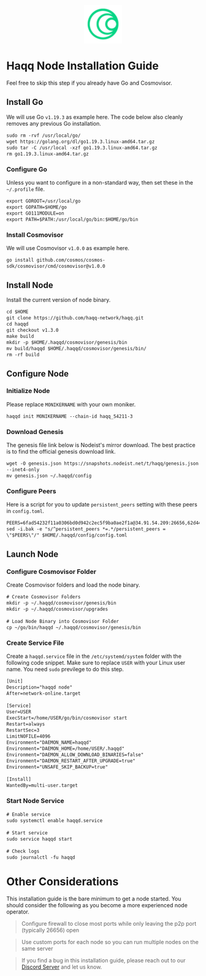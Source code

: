 <p align="center">
  <img height="100" height="auto" src="https://raw.githubusercontent.com/Nodeist/Kurulumlar/main/logos/haqq.png">
</p>



# Haqq Node Installation Guide
Feel free to skip this step if you already have Go and Cosmovisor.


## Install Go
We will use Go `v1.19.3` as example here. The code below also cleanly removes any previous Go installation.

```
sudo rm -rvf /usr/local/go/
wget https://golang.org/dl/go1.19.3.linux-amd64.tar.gz
sudo tar -C /usr/local -xzf go1.19.3.linux-amd64.tar.gz
rm go1.19.3.linux-amd64.tar.gz
```

### Configure Go
Unless you want to configure in a non-standard way, then set these in the `~/.profile` file.

```
export GOROOT=/usr/local/go
export GOPATH=$HOME/go
export GO111MODULE=on
export PATH=$PATH:/usr/local/go/bin:$HOME/go/bin
```


### Install Cosmovisor
We will use Cosmovisor `v1.0.0` as example here.

```
go install github.com/cosmos/cosmos-sdk/cosmovisor/cmd/cosmovisor@v1.0.0
```

## Install Node
Install the current version of node binary.

```
cd $HOME
git clone https://github.com/haqq-network/haqq.git
cd haqqd
git checkout v1.3.0
make build
mkdir -p $HOME/.haqqd/cosmovisor/genesis/bin
mv build/haqqd $HOME/.haqqd/cosmovisor/genesis/bin/
rm -rf build
```

## Configure Node
### Initialize Node
Please replace `MONIKERNAME` with your own moniker.

```
haqqd init MONIKERNAME --chain-id haqq_54211-3
```

### Download Genesis
The genesis file link below is Nodeist's mirror download. The best practice is to find the official genesis download link.

```
wget -O genesis.json https://snapshots.nodeist.net/t/haqq/genesis.json --inet4-only
mv genesis.json ~/.haqqd/config
```

### Configure Peers
Here is a script for you to update `persistent_peers` setting with these peers in `config.toml`.
```
PEERS=6fad54232f11a0306bd0d942c2ec5f9ba0ae2f1a@34.91.54.209:26656,62d44513c7fd5aafa65773e5c015ca032f8eea4a@213.239.213.179:26656,ee4db669ed2ff87cb2a47f848fa061517eb47737@161.97.151.46:26656,56158e0f2acf850114e82644afceb565a73b08cc@185.144.99.95:26656,125063c422e09faf45b849dd73dea61f624db891@65.109.53.60:26656,d5519e378247dfb61dfe90652d1fe3e2b3005a5b@65.109.68.190:35656,6771e65c1b30cc514faf5943320fdda480fe9124@95.216.39.183:26656,a884387139109784cad9193652b82ef20a85d713@38.242.159.148:26656,23ff658b56fbb8bc73372973a34733ff5d79b435@142.132.202.50:11604,2d13d679b64e1a574904a140f72815644ec71131@65.21.133.125:30656,2fdcd211d7457390cc7de84dc5b87750f1ece442@121.4.161.226:35656,54e81994c61bbb6c414f8ab0a606a7edda138a3b@95.216.154.100:26656,0833039f717227ccd156d156ea772746b8ac6d71@146.19.24.139:26656,1fefb6b75431482502e125a290deba1e7e539d4e@135.181.148.11:26656,927a323649e7dd8d4c75da6e5edaee439652b46f@65.109.92.241:20116,d648d598c34e0e58ec759aa399fe4534021e8401@109.205.180.81:26656,32a8eec046b95e8646ff0810b4596dc7083a0beb@65.108.145.131:26656,8e394150929e74e51fc097023420515ce77f7533@135.181.150.198:26656,9eb507f9365313dbe7f426050fec9648298f58ee@109.205.183.51:26656,064fe9fe19fe5552b2d4922d659466e583f42b22@95.216.2.219:26658,3f11b1e4dd940582ef03f0355959676e684b0370@65.108.87.238:26656,24e894d4d8a18276acf6051cccf369a1ce69842d@65.108.151.105:26656,f54d4de6d4ae81ec8a2315b54247872b315f198d@65.109.57.9:26656,7f2828e3910a4b165a65e5bfb2465c1e809bad3b@65.108.48.182:26656,d59dc597f0d41bcbc7ff53374686affb143726c2@51.195.203.103:35656,3df5a68b919177179c6dcb0b9c9354fd6bbba1c8@65.109.92.240:20116,70c1b8334bf08fe5d56fb53d07da11f01faa560b@65.109.30.90:26656,64a840f6f5344a22a485b2818f9da9a457d42827@95.217.57.232:36656,51e4544568cf880451bfffc292de88adc472f0e0@34.147.126.38:26656,00b1befaceba6b0178d2b6076ae0968adf4bd7b5@65.108.67.152:26656,47a269c3e30f70d8234a2afd8e9055e74129fde0@65.108.129.29:36656,b9d04ade732a3bb91b91e279c36c6f2c12d522d3@109.107.187.78:26656,45bc6d84ffb3bb725cf78e82205639797c30af67@65.108.199.62:26656,d37e2f7b34035937e8ddbdd445c9bf09c131b46a@84.46.242.147:26656,ba56c564a5430632e59e2b08fc348735bc56b32f@154.12.232.140:26656
sed -i.bak -e "s/^persistent_peers *=.*/persistent_peers = \"$PEERS\"/" $HOME/.haqqd/config/config.toml
```

## Launch Node
### Configure Cosmovisor Folder
Create Cosmovisor folders and load the node binary.

```
# Create Cosmovisor Folders
mkdir -p ~/.haqqd/cosmovisor/genesis/bin
mkdir -p ~/.haqqd/cosmovisor/upgrades

# Load Node Binary into Cosmovisor Folder
cp ~/go/bin/haqqd ~/.haqqd/cosmovisor/genesis/bin
```

### Create Service File
Create a `haqqd.service` file in the `/etc/systemd/system` folder with the following code snippet. Make sure to replace `USER` with your Linux user name. You need `sudo` previlege to do this step.

```
[Unit]
Description="haqqd node"
After=network-online.target

[Service]
User=USER
ExecStart=/home/USER/go/bin/cosmovisor start
Restart=always
RestartSec=3
LimitNOFILE=4096
Environment="DAEMON_NAME=haqqd"
Environment="DAEMON_HOME=/home/USER/.haqqd"
Environment="DAEMON_ALLOW_DOWNLOAD_BINARIES=false"
Environment="DAEMON_RESTART_AFTER_UPGRADE=true"
Environment="UNSAFE_SKIP_BACKUP=true"

[Install]
WantedBy=multi-user.target
```

### Start Node Service
```
# Enable service
sudo systemctl enable haqqd.service

# Start service
sudo service haqqd start

# Check logs
sudo journalctl -fu haqqd
```

# Other Considerations
This installation guide is the bare minimum to get a node started. You should consider the following as you become a more experienced node operator.



> Configure firewall to close most ports while only leaving the p2p port (typically 26656) open

> Use custom ports for each node so you can run multiple nodes on the same server

> If you find a bug in this installation guide, please reach out to our [Discord Server](https://discord.gg/yV2nEunsTY) and let us know.
